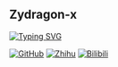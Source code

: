 ## Zydragon-x
[![Typing SVG](https://readme-typing-svg.herokuapp.com?center=%E5%81%87&vCenter=%E5%81%87&lines=Abstractness+is+the+price+of+generality)](https://git.io/typing-svg)

[![GitHub](https://img.shields.io/static/v1?label=Github&message=0&color=red&logo=github)](https://github.com/Zydragon-x)
[![Zhihu](https://img.shields.io/static/v1?label=Zhihu&message=215&color=blue&logo=zhihu)](https://www.zhihu.com/people/niu-l-28)
[![Bilibili](https://img.shields.io/static/v1?label=Bilibili&message=4&color=ff69b4&logo=bilibili)](https://space.bilibili.com/354150688)



